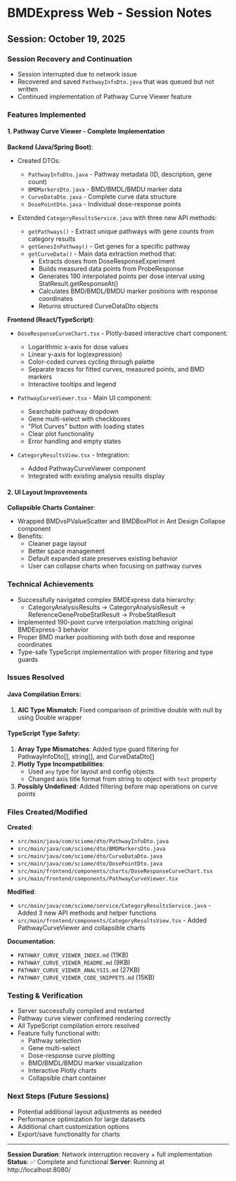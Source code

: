 # BMDExpress Web - Session Notes

## Session: October 19, 2025

### Session Recovery and Continuation
- Session interrupted due to network issue
- Recovered and saved `PathwayInfoDto.java` that was queued but not written
- Continued implementation of Pathway Curve Viewer feature

### Features Implemented

#### 1. Pathway Curve Viewer - Complete Implementation
**Backend (Java/Spring Boot)**:
- Created DTOs:
  - `PathwayInfoDto.java` - Pathway metadata (ID, description, gene count)
  - `BMDMarkersDto.java` - BMD/BMDL/BMDU marker data
  - `CurveDataDto.java` - Complete curve data structure
  - `DosePointDto.java` - Individual dose-response points

- Extended `CategoryResultsService.java` with three new API methods:
  - `getPathways()` - Extract unique pathways with gene counts from category results
  - `getGenesInPathway()` - Get genes for a specific pathway
  - `getCurveData()` - Main data extraction method that:
    - Extracts doses from DoseResponseExperiment
    - Builds measured data points from ProbeResponse
    - Generates 190 interpolated points per dose interval using StatResult.getResponseAt()
    - Calculates BMD/BMDL/BMDU marker positions with response coordinates
    - Returns structured CurveDataDto objects

**Frontend (React/TypeScript)**:
- `DoseResponseCurveChart.tsx` - Plotly-based interactive chart component:
  - Logarithmic x-axis for dose values
  - Linear y-axis for log(expression)
  - Color-coded curves cycling through palette
  - Separate traces for fitted curves, measured points, and BMD markers
  - Interactive tooltips and legend

- `PathwayCurveViewer.tsx` - Main UI component:
  - Searchable pathway dropdown
  - Gene multi-select with checkboxes
  - "Plot Curves" button with loading states
  - Clear plot functionality
  - Error handling and empty states

- `CategoryResultsView.tsx` - Integration:
  - Added PathwayCurveViewer component
  - Integrated with existing analysis results display

#### 2. UI Layout Improvements
**Collapsible Charts Container**:
- Wrapped BMDvsPValueScatter and BMDBoxPlot in Ant Design Collapse component
- Benefits:
  - Cleaner page layout
  - Better space management
  - Default expanded state preserves existing behavior
  - User can collapse charts when focusing on pathway curves

### Technical Achievements
- Successfully navigated complex BMDExpress data hierarchy:
  - CategoryAnalysisResults → CategoryAnalysisResult → ReferenceGeneProbeStatResult → ProbeStatResult
- Implemented 190-point curve interpolation matching original BMDExpress-3 behavior
- Proper BMD marker positioning with both dose and response coordinates
- Type-safe TypeScript implementation with proper filtering and type guards

### Issues Resolved

#### Java Compilation Errors:
1. **AIC Type Mismatch**: Fixed comparison of primitive double with null by using Double wrapper

#### TypeScript Type Safety:
1. **Array Type Mismatches**: Added type guard filtering for PathwayInfoDto[], string[], and CurveDataDto[]
2. **Plotly Type Incompatibilities**:
   - Used `any` type for layout and config objects
   - Changed axis title format from string to object with `text` property
3. **Possibly Undefined**: Added filtering before map operations on curve points

### Files Created/Modified

**Created**:
- `src/main/java/com/sciome/dto/PathwayInfoDto.java`
- `src/main/java/com/sciome/dto/BMDMarkersDto.java`
- `src/main/java/com/sciome/dto/CurveDataDto.java`
- `src/main/java/com/sciome/dto/DosePointDto.java`
- `src/main/frontend/components/charts/DoseResponseCurveChart.tsx`
- `src/main/frontend/components/PathwayCurveViewer.tsx`

**Modified**:
- `src/main/java/com/sciome/service/CategoryResultsService.java` - Added 3 new API methods and helper functions
- `src/main/frontend/components/CategoryResultsView.tsx` - Added PathwayCurveViewer and collapsible charts

**Documentation**:
- `PATHWAY_CURVE_VIEWER_INDEX.md` (11KB)
- `PATHWAY_CURVE_VIEWER_README.md` (9KB)
- `PATHWAY_CURVE_VIEWER_ANALYSIS.md` (27KB)
- `PATHWAY_CURVE_VIEWER_CODE_SNIPPETS.md` (15KB)

### Testing & Verification
- Server successfully compiled and restarted
- Pathway curve viewer confirmed rendering correctly
- All TypeScript compilation errors resolved
- Feature fully functional with:
  - Pathway selection
  - Gene multi-select
  - Dose-response curve plotting
  - BMD/BMDL/BMDU marker visualization
  - Interactive Plotly charts
  - Collapsible chart container

### Next Steps (Future Sessions)
- Potential additional layout adjustments as needed
- Performance optimization for large datasets
- Additional chart customization options
- Export/save functionality for charts

---

**Session Duration**: Network interruption recovery + full implementation
**Status**: ✅ Complete and functional
**Server**: Running at http://localhost:8080/
